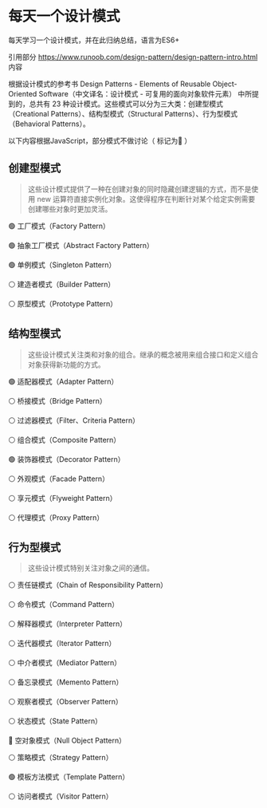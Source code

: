 # 每天一个设计模式

每天学习一个设计模式，并在此归纳总结，语言为ES6+

引用部分 https://www.runoob.com/design-pattern/design-pattern-intro.html 内容

根据设计模式的参考书 Design Patterns - Elements of Reusable Object-Oriented Software（中文译名：设计模式 - 可复用的面向对象软件元素） 中所提到的，总共有 23 种设计模式。这些模式可以分为三大类：创建型模式（Creational Patterns）、结构型模式（Structural Patterns）、行为型模式（Behavioral Patterns）。

以下内容根据JavaScript，部分模式不做讨论（ 标记为🚫 ）

## 创建型模式
> 这些设计模式提供了一种在创建对象的同时隐藏创建逻辑的方式，而不是使用 new 运算符直接实例化对象。这使得程序在判断针对某个给定实例需要创建哪些对象时更加灵活。

🟢  工厂模式（Factory Pattern）

🟢  抽象工厂模式（Abstract Factory Pattern）

🟢  单例模式（Singleton Pattern）

⚪️  建造者模式（Builder Pattern）

⚪️  原型模式（Prototype Pattern）

## 	结构型模式
> 这些设计模式关注类和对象的组合。继承的概念被用来组合接口和定义组合对象获得新功能的方式。

🟢  适配器模式（Adapter Pattern）

⚪️  桥接模式（Bridge Pattern）

⚪️  过滤器模式（Filter、Criteria Pattern）

⚪️  组合模式（Composite Pattern）

🟢  装饰器模式（Decorator Pattern）

⚪️  外观模式（Facade Pattern）

⚪️  享元模式（Flyweight Pattern）

⚪️  代理模式（Proxy Pattern）

## 行为型模式
> 这些设计模式特别关注对象之间的通信。

⚪️  责任链模式（Chain of Responsibility Pattern）

⚪️  命令模式（Command Pattern）

⚪️  解释器模式（Interpreter Pattern）

⚪️  迭代器模式（Iterator Pattern）

⚪️  中介者模式（Mediator Pattern）

⚪️  备忘录模式（Memento Pattern）

⚪️  观察者模式（Observer Pattern）

⚪️  状态模式（State Pattern）

🚫  空对象模式（Null Object Pattern）

⚪️  策略模式（Strategy Pattern）

🟢  模板方法模式（Template Pattern）

⚪️  访问者模式（Visitor Pattern）


